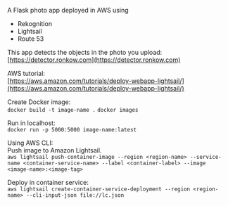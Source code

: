 A Flask photo app deployed in AWS using
- Rekognition
- Lightsail
- Route 53

This app detects the objects in the photo you upload: 
[https://detector.ronkow.com](https://detector.ronkow.com) 

AWS tutorial:  
[https://aws.amazon.com/tutorials/deploy-webapp-lightsail/](https://aws.amazon.com/tutorials/deploy-webapp-lightsail/) 

Create Docker image:  
`docker build -t image-name .`
`docker images`

Run in localhost:  
`docker run -p 5000:5000 image-name:latest`

Using AWS CLI:   
Push image to Amazon Lightsail.  
`aws lightsail push-container-image --region <region-name> --service-name <container-service-name> --label <container-label> --image <image-name>:<image-tag>`

Deploy in container service:  
`aws lightsail create-container-service-deployment --region <region-name> --cli-input-json file://lc.json`

